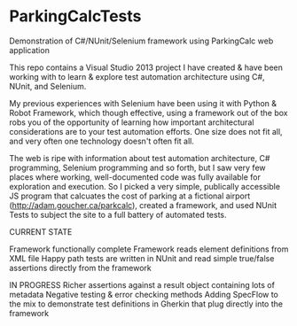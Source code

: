 # ParkingCalcTests
Demonstration of C#/NUnit/Selenium framework using ParkingCalc web application

This repo contains a Visual Studio 2013 project I have created & have been working with to learn & explore test automation architecture using C#, NUnit, and Selenium. 

My previous experiences with Selenium have been using it with Python & Robot Framework, which though effective, using a framework out of the box robs you of the opportunity of learning how important architectural considerations are to your test automation efforts. One size does not fit all, and very often one technology doesn't often fit all.

The web is ripe with information about test automation architecture, C# programming, Selenium programming and so forth, but I saw very few places where working, well-documented code was fully available for exploration and execution. So I picked a very simple, publically accessible JS program that calcuates the cost of parking at a fictional airport (http://adam.goucher.ca/parkcalc), created a framework, and used NUnit Tests to subject the site to a full battery of automated tests.

CURRENT STATE

Framework functionally complete
Framework reads element definitions from XML file
Happy path tests are written in NUnit and read simple true/false assertions directly from the framework

IN PROGRESS
Richer assertions against a result object containing lots of metadata
Negative testing & error checking methods
Adding SpecFlow to the mix to demonstrate test definitions in Gherkin that plug directly into the framework
